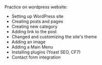 Practice on wordpress website:
- Setting up WordPress site
- Creating posts and pages
- Creating new category
- Adding link to the post
- Changed and customizing the site's theme
- Adding an image
- Adding a Main Menu
- Installing plugins (Yoast SEO, CF7)
- Contact form integration